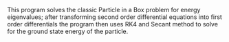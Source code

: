 
This program solves the classic Particle in a Box problem for energy eigenvalues; after transforming second order differential equations into first order differentials the program then uses RK4 and Secant method to solve for the ground state energy of the particle.
